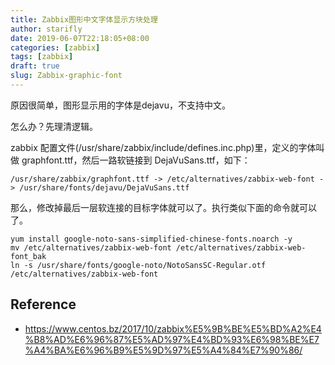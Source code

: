 ```yaml
---
title: Zabbix图形中文字体显示方块处理
author: starifly
date: 2019-06-07T22:18:05+08:00
categories: [zabbix]
tags: [zabbix]
draft: true
slug: Zabbix-graphic-font
---
```


原因很简单，图形显示用的字体是dejavu，不支持中文。

怎么办？先理清逻辑。

zabbix 配置文件(/usr/share/zabbix/include/defines.inc.php)里，定义的字体叫做 graphfont.ttf，然后一路软链接到 DejaVuSans.ttf，如下：

```shell
/usr/share/zabbix/graphfont.ttf -> /etc/alternatives/zabbix-web-font -> /usr/share/fonts/dejavu/DejaVuSans.ttf
```

那么，修改掉最后一层软连接的目标字体就可以了。执行类似下面的命令就可以了。

```shell
yum install google-noto-sans-simplified-chinese-fonts.noarch -y
mv /etc/alternatives/zabbix-web-font /etc/alternatives/zabbix-web-font_bak 
ln -s /usr/share/fonts/google-noto/NotoSansSC-Regular.otf /etc/alternatives/zabbix-web-font
```

## Reference

- <https://www.centos.bz/2017/10/zabbix%E5%9B%BE%E5%BD%A2%E4%B8%AD%E6%96%87%E5%AD%97%E4%BD%93%E6%98%BE%E7%A4%BA%E6%96%B9%E5%9D%97%E5%A4%84%E7%90%86/>
